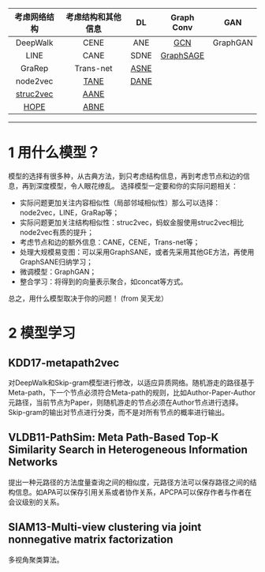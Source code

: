 |考虑网络结构|考虑结构和其他信息|DL|Graph Conv|GAN|
|:-:|:-:|:-:|:-:|:-:|
|DeepWalk|CENE|ANE|[GCN](https://arxiv.org/pdf/1609.02907.pdf)|GraphGAN|
|LINE|CANE|SDNE|[GraphSAGE](https://papers.nips.cc/paper/6703-inductive-representation-learning-on-large-graphs.pdf)||
|GraRep|Trans-net|[ASNE](https://arxiv.org/pdf/1705.04969.pdf)|||
|node2vec|[TANE](http://citeseerx.ist.psu.edu/viewdoc/download?doi=10.1.1.703.7147&rep=rep1&type=pdf)|[DANE](https://www.ijcai.org/proceedings/2018/0467.pdf)|||
|[struc2vec](https://arxiv.org/pdf/1704.03165.pdf)|[AANE](http://www.public.asu.edu/~jundongl/paper/SDM17_AANE.pdf)||||
|[HOPE](https://www.cs.sfu.ca/~jpei/publications/Graph%20Embedding%20KDD16.pdf)|[ABNE](https://arxiv.org/pdf/1811.11728.pdf)|||
---
# 1 用什么模型？
模型的选择有很多种，从古典方法，到只考虑结构信息，再到考虑节点和边的信息，再到深度模型，令人眼花缭乱。
选择模型一定要和你的实际问题相关：
- 实际问题更加关注内容相似性（局部邻域相似性）那么可以选择：node2vec，LINE，GraRap等；
- 实际问题更加关注结构相似性：struc2vec，蚂蚁金服使用struc2vec相比node2vec有质的提升；
- 考虑节点和边的额外信息：CANE，CENE，Trans-net等；
- 处理大规模易变图：可以采用GraphSANE，或者先采用其他GE方法，再使用GraphSANE归纳学习；
- 微调模型：GraphGAN；
- 整合学习：将得到的向量表示聚合，如concat等方式。

总之，用什么模型取决于你的问题！
(from 吴天龙）
# 2 模型学习
## KDD17-metapath2vec
对DeepWalk和Skip-gram模型进行修改，以适应异质网络。随机游走的路径基于Meta-path，下一个节点必须符合Meta-path的规则，比如Author-Paper-Author元路径，当前节点为Paper，则随机游走的节点必须在Author节点进行选择。Skip-gram的输出对节点进行分类，而不是对所有节点的概率进行输出。
## VLDB11-PathSim: Meta Path-Based Top-K Similarity Search in Heterogeneous Information Networks
提出一种元路径的方法度量查询之间的相似度，元路径方法可以保存路径之间的结构信息。如APA可以保存引用关系或者协作关系，APCPA可以保存作者与作者在会议级别的关系。
## SIAM13-Multi-view clustering via joint nonnegative matrix factorization
多视角聚类算法。
